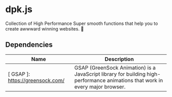 # dpk.js
Collection of High Performance Super smooth functions that help you to create awwward winning websites. 🤍

## Dependencies

| Name             | Description                                                        |
| ---------------- | ------------------------------------------------------------------ |
| [ GSAP ]: https://greensock.com/ | GSAP  (GreenSock Animation) is a JavaScript library for building high-performance animations that work in every major browser. |


                                        
